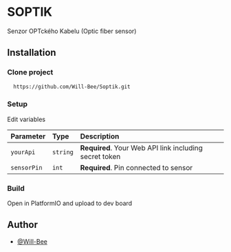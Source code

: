 
# SOPTIK

Senzor OPTckého Kabelu (Optic fiber sensor)


## Installation

### Clone project

```bash
  https://github.com/Will-Bee/Soptik.git
```

### Setup

Edit variables

| Parameter | Type     | Description                |
| :-------- | :------- | :------------------------- |
| `yourApi` | `string` | **Required**. Your Web API link including secret token |
| `sensorPin` | `int` | **Required**. Pin connected to sensor |


### Build

Open in PlatformIO and upload to dev board

## Author

- [@Will-Bee](https://github.com/Will-Bee)
